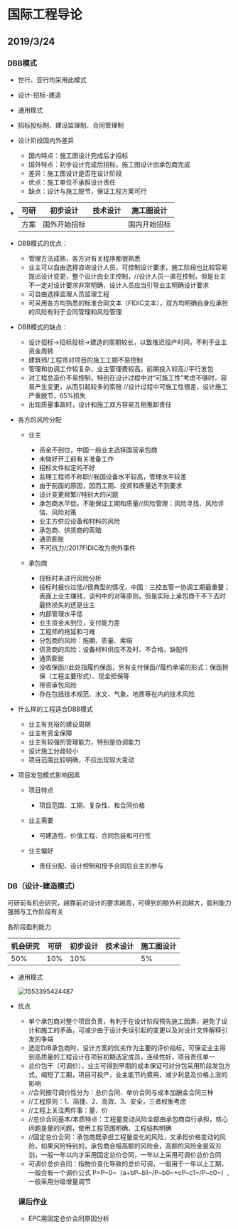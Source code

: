 # 国际工程导论

## 2019/3/24

### DBB模式

- 世行、亚行均采用此模式

- 设计-招标-建造

- 通用模式

- 招标投标制、建设监理制、合同管理制

- 设计阶段国内外差异

  - 国内特点：施工图设计完成后才招标
  - 国外特点：初步设计完成后招标，施工图设计由承包商完成
  - 差异：施工图设计是否在设计阶段
  - 优点：施工单位不承担设计责任
  - 缺点：设计与施工脱节，保证工程方案可行


- | 可研 | 初步设计     | 技术设计 | 施工图设计   |
  | ---- | ------------ | -------- | ------------ |
  | 方案 | 国外开始招标 |          | 国内开始招标 |

- DBB模式的优点：
  - 管理方法成熟，各方对有关程序都很熟悉
  - 业主可以自由选择咨询设计人员，可控制设计要求，施工阶段也比较容易提出设计变更，整个设计由业主控制，//设计人员一直在控制，但是业主不一定对设计要求非常明确，设计人员应当引导业主明确设计要求
  - 可自由选择监理人员监理工程
  - 可采用各方均熟悉的标准合同文本（FIDIC文本），双方均明确自身应承担的风险有利于合同管理和风险管理

- DBB模式的缺点：
  - 设计招标->招标投标->建造的周期较长，以致推迟投产时间，不利于业主资金周转
  - 建筑师/工程师对项目的施工工期不易控制
  - 管理和协调工作较复杂，业主管理费较高，前期投入较高//平行发包
  - 对工程总造价不易控制，特别在设计过程中对“可施工性”考虑不够时，容易产生变更，从而引起较多的索赔 //设计过程中可施工性很差，设计施工严重脱节，65%损失
  - 出现质量事故时，设计和施工双方容易互相推卸责任

- 各方的风险分配

  - 业主

    - 资金不到位，中国一般业主选择国营承包商
    - 未做好开工前有关准备工作
    - 招标文件拟定的不好
    - 监理工程师不称职//我国设备水平较高，管理水平较差
    - 由于前面的原因，因而工期、投资和质量达不到要求
    - 设计变更频繁//特别大的问题
    - 承包商水平低，不能保证工期和质量//风险管理：风险寻找、风险评估、风险对策
    - 业主方供应设备和材料的风险
    - 承包商、供货商的索赔
    - 通货膨胀
    - 不可抗力//2017FIDIC改为例外事件
  - 承包商

    - 投标时未进行风险分析
    - 投标时报价过低//很典型的情况，中国：三控五管一协调工期最重要；表面上业主赚钱，谈判中的对等原则，但是实际上承包商干不下去时最终损失的还是业主
    - 内部管理水平低
    - 业主资金未到位，支付能力差
    - 工程师的拖延和刁难
    - 分包商的风险：拖期、质量、索赔
    - 供货商的风险：设备材料供应不及时、不合格、缺配件
    - 通货膨胀
    - 没收保函//此处指履约保函，另有支付保函//履约承诺的形式：保函担保（工程主要形式）、现金担保等
    - 带资承包风险
    - 存在包括技术规范、水文、气象、地质等在内的技术风险

- 什么样的工程适合DBB模式

  - 业主有充裕的建设周期
  - 业主有资金保障
  - 业主有较强的管理能力，特别是协调能力
  - 设计施工分歧较小
  - 项目范围比较明确，不应出现较大变动

- 项目发包模式影响因素

  - 项目特点

    - 项目范围、工期、复杂性、和合同价格
  - 业主需要

    - 可建造性、价值工程、合同包装和可行性
  - 业主偏好
    - 责任分配、设计控制和授予合同后业主的参与

### DB（设计-建造模式）

可研前有机会研究，越靠前对设计的要求越高，可得到的额外利润越大，盈利能力强弱与工作阶段有关

各阶段盈利能力

| 机会研究 | 可研 | 初步设计 | 技术设计 | 施工图设计 |
| -------- | ---- | -------- | -------- | ---------- |
| 50%      | 10%  | 10%      |          | 5%         |

- 通用模式

  ![1553395424487](C:\Users\dazhang\AppData\Roaming\Typora\typora-user-images\1553395424487.png)

- 优点

  - 单个承包商对整个项目负责，有利于在设计阶段预先施工因素，避免了设计和施工的矛盾，可减少由于设计失误引起的变更以及对设计文件解释引发的争端
  - 选定D/B承包商时，设计方案的优劣作为主要的评价指标，可保证业主得到高质量的工程设计在项目初期选定成员，连续性好，项目责任单一
  - 总价包干（可调价），业主可得到早期的成本保证可对分包采用阶段发包方式，缩短了工期，项目可投产，业主能节约费用，减少利息及价格上涨的影响
  - //合同按可调价性分为：总价合同、单价合同与成本加酬金合同三种
  - //工程原则：1、简捷、2、高效、3、安全，三者权衡考虑
  - //工程上关注两件事：量、价
  - //总价合同基本/本质特点：工程量变动风险全部由承包商自行承担，核心问题是量的问题，使用工程范围明确、工程结构明确
  - //固定总价合同：承包商既承担工程量变化的风险，又承担价格变动的风险，如果风险特别的，承包商会报高额的风险金，高额的风险金是双刃剑，一般一年以内才采用固定总价合同，一年以上采用可调价总价合同
  - 可调价总价合同：指物价变化导致的总价可调，一般用于一年以上工期，一般会有一个调价公式 P=P~0~（a+bP~b1~/P~b0~+cP~c1~/P~c0~）,一般采用分级增量调节

  ###  课后作业

  - EPC用固定总价合同原因分析